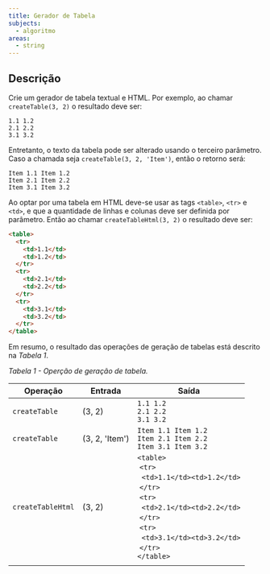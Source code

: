 ```yaml
---
title: Gerador de Tabela
subjects:
  - algoritmo
areas:
  - string
---
```


## Descrição

Crie um gerador de tabela textual e HTML. Por exemplo, ao chamar `createTable(3, 2)` o resultado deve ser:

```
1.1 1.2
2.1 2.2
3.1 3.2
```

Entretanto, o texto da tabela pode ser alterado usando o terceiro parâmetro. Caso a chamada seja `createTable(3, 2, 'Item')`, então o retorno será:

```
Item 1.1 Item 1.2
Item 2.1 Item 2.2
Item 3.1 Item 3.2
```

Ao optar por uma tabela em HTML deve-se usar as tags `<table>`, `<tr>` e `<td>`, e que a quantidade de linhas e colunas deve ser definida por parâmetro. Então ao chamar `createTableHtml(3, 2)` o resultado deve ser:

```html
<table>
  <tr>
    <td>1.1</td>
    <td>1.2</td>
  </tr>
  <tr>
    <td>2.1</td>
    <td>2.2</td>
  </tr>
  <tr>
    <td>3.1</td>
    <td>3.2</td>
  </tr>
</table>
```

Em resumo, o resultado das operações de geração de tabelas está descrito na _Tabela 1_.

_Tabela 1 - Operção de geração de tabela._

| Operação          | Entrada        | Saída                                                                                                                                                                                                                                                                        |
| ----------------- | -------------- | ---------------------------------------------------------------------------------------------------------------------------------------------------------------------------------------------------------------------------------------------------------------------------- |
| `createTable`     | (3, 2)         | `1.1 1.2`<br />`2.1 2.2`<br />`3.1 3.2`                                                                                                                                                                                                                                      |
| `createTable`     | (3, 2, 'Item') | `Item 1.1 Item 1.2`<br />`Item 2.1 Item 2.2`<br />`Item 3.1 Item 3.2`                                                                                                                                                                                                        |
| `createTableHtml` | (3, 2)         | `<table>`<br />&nbsp;`<tr>`<br />&nbsp;&nbsp;`<td>1.1</td><td>1.2</td>`<br />&nbsp;`</tr>`<br />&nbsp;`<tr>`<br />&nbsp;&nbsp;`<td>2.1</td><td>2.2</td>`<br />&nbsp;`</tr>`<br />&nbsp;`<tr>`<br />&nbsp;&nbsp;`<td>3.1</td><td>3.2</td>`<br />&nbsp;`</tr>`<br />`</table>` |
|                   |
